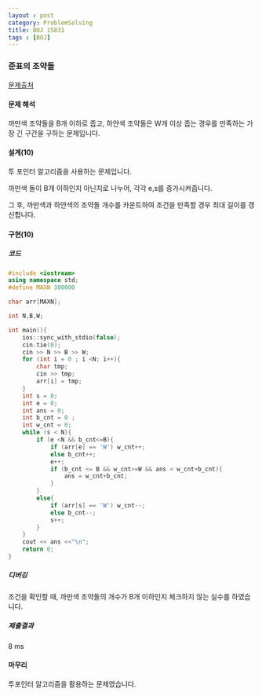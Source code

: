 ```yaml
---
layout : post
category: ProblemSolving
title: BOJ 15831
tags : [BOJ]
---
```

### 준표의 조약돌

[문제출처](https://www.acmicpc.net/problem/15831)

#### 문제 해석
  
까만색 조약돌을 B개 이하로 줍고, 하얀색 조약돌은 W개 이상 줍는 경우를 만족하는 가장 긴 구간을 구하는 문제입니다.

#### 설계(10)

투 포인터 알고리즘을 사용하는 문제입니다.

까만색 돌이 B개 이하인지 아닌지로 나누어, 각각 e,s를 증가시켜줍니다.

그 후, 까만색과 하얀색의 조약돌 개수를 카운트하여 조건을 만족할 경우 최대 길이를 갱신합니다.

#### 구현(10)

##### 코드

```cpp
#include <iostream>
using namespace std;
#define MAXN 300000

char arr[MAXN];

int N,B,W;

int main(){
    ios::sync_with_stdio(false);
    cin.tie(0);
    cin >> N >> B >> W;
    for (int i = 0 ; i <N; i++){
        char tmp;
        cin >> tmp;
        arr[i] = tmp;
    }
    int s = 0;
    int e = 0;
    int ans = 0;
    int b_cnt = 0 ;
    int w_cnt = 0;
    while (s < N){
        if (e <N && b_cnt<=B){
            if (arr[e] == 'W') w_cnt++;
            else b_cnt++;
            e++;
            if (b_cnt <= B && w_cnt>=W && ans < w_cnt+b_cnt){
                ans = w_cnt+b_cnt;
            }
        }
        else{
            if (arr[s] == 'W') w_cnt--;
            else b_cnt--;
            s++;
        }
    }
    cout << ans <<"\n";
    return 0;
}
```

##### 디버깅

조건을 확인할 때, 까만색 조약돌의 개수가 B개 이하인지 체크하지 않는 실수를 하였습니다.

##### 제출결과

8 ms

#### 마무리

투포인터 알고리즘을 활용하는 문제였습니다.
